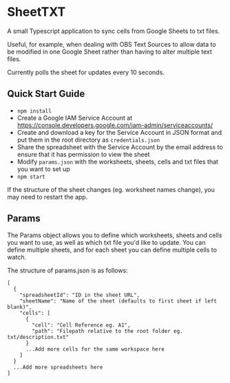 # SheetTXT

A small Typescript application to sync cells from Google Sheets to txt files.

Useful, for example, when dealing with OBS Text Sources to allow data to be modified in one Google Sheet rather than having to alter multiple text files.

Currently polls the sheet for updates every 10 seconds.

## Quick Start Guide

- `npm install`
- Create a Google IAM Service Account at https://console.developers.google.com/iam-admin/serviceaccounts/
- Create and download a key for the Service Account in JSON format and put them in the root directory as `credentials.json`
- Share the spreadsheet with the Service Account by the email address to ensure that it has permission to view the sheet
- Modify `params.json` with the worksheets, sheets, cells and txt files that you want to set up
- `npm start`

If the structure of the sheet changes (eg. worksheet names change), you may need to restart the app.

## Params

The Params object allows you to define which worksheets, sheets and cells you want to use, as well as which txt file you'd like to update. You can define multiple sheets, and for each sheet you can define multiple cells to watch.

The structure of params.json is as follows:

```
[
  {
    "spreadsheetId": "ID in the sheet URL",
    "sheetName": "Name of the sheet (defaults to first sheet if left blank)",
    "cells": [
      {
        "cell": "Cell Reference eg. A1",
        "path": "Filepath relative to the root folder eg. txt/description.txt"
      }
      ...Add more cells for the same workspace here
    ]
  }
  ...Add more spreadsheets here
]
```